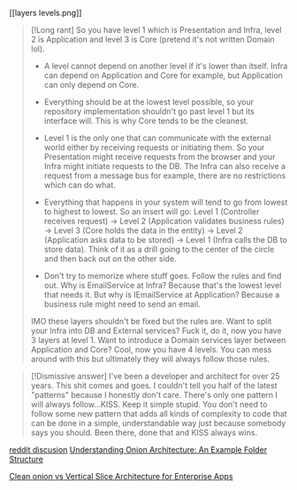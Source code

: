 [[layers levels.png]]
> [!Long rant]
> So you have level 1 which is Presentation and Infra, level 2 is Application and level 3 is Core (pretend it's not written Domain lol).
> 
> - A level cannot depend on another level if it's lower than itself. Infra can depend on Application and Core for example, but Application can only depend on Core.
>     
> - Everything should be at the lowest level possible, so your repository implementation shouldn't go past level 1 but its interface will. This is why Core tends to be the cleanest.
>     
> - Level 1 is the only one that can communicate with the external world either by receiving requests or initiating them. So your Presentation might receive requests from the browser and your Infra might initiate requests to the DB. The Infra can also receive a request from a message bus for example, there are no restrictions which can do what.
>     
> - Everything that happens in your system will tend to go from lowest to highest to lowest. So an insert will go: Level 1 (Controller receives request) -> Level 2 (Application validates business rules) -> Level 3 (Core holds the data in the entity) -> Level 2 (Application asks data to be stored) -> Level 1 (Infra calls the DB to store data). Think of it as a drill going to the center of the circle and then back out on the other side.
>     
> - Don't try to memorize where stuff goes. Follow the rules and find out. Why is EmailService at Infra? Because that's the lowest level that needs it. But why is IEmailService at Application? Because a business rule might need to send an email.
>     
> 
> IMO these layers shouldn't be fixed but the rules are. Want to split your Infra into DB and External services? Fuck it, do it, now you have 3 layers at level 1. Want to introduce a Domain services layer between Application and Core? Cool, now you have 4 levels. You can mess around with this but ultimately they will always follow those rules.

> [!Dismissive answer]
> I've been a developer and architect for over 25 years. This shit comes and goes. I couldn't tell you half of the latest "patterns" because I honestly don't care. There's only one pattern I will always follow...KISS. Keep it simple stupid. You don't need to follow some new pattern that adds all kinds of complexity to code that can be done in a simple, understandable way just because somebody says you should. Been there, done that and KISS always wins.

[reddit discusion](https://www.reddit.com/r/dotnet/comments/1doiovz/trying_to_wrap_my_head_around_clean_architecture/) 
[Understanding Onion Architecture: An Example Folder Structure](https://medium.com/@alessandro.traversi/understanding-onion-architecture-an-example-folder-structure-9c62208cc97d)

[Clean onion vs  Vertical Slice Architecture for Enterprise Apps](https://www.reddit.com/r/dotnet/comments/lw13r2/choosing_between_using_cleanonion_or_vertical/)
